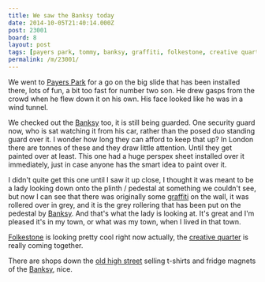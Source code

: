 ```yaml
---
title: We saw the Banksy today
date: 2014-10-05T21:40:14.000Z
post: 23001
board: 8
layout: post
tags: [payers park, tommy, banksy, graffiti, folkestone, creative quarter, old high street, payers park, tommy, banksy, graffiti, folkestone, creative quarter, old high street]
permalink: /m/23001/
---
```

We went to <a href="/wiki/payers+park">Payers Park</a> for a go on the big slide that has been installed there, lots of fun, a bit too fast for number two son. He drew gasps from the crowd when he flew down it on his own. His face looked like he was in a wind tunnel.

We checked out the <a href="/wiki/banksy">Banksy</a> too, it is still being guarded. One security guard now, who is sat watching it from his car, rather than the posed duo standing guard over it. I wonder how long they can afford to keep that up? In London there are tonnes of these and they draw little attention. Until they get painted over at least. This one had a huge perspex sheet installed over it immediately, just in case anyone has the smart idea to paint over it.

I didn't quite get this one until I saw it up close, I thought it was meant to be a lady looking down onto the plinth / pedestal at something we couldn't see, but now I can see that there was originally some <a href="/wiki/graffiti">graffiti</a> on the wall, it was rollered over in grey, and it is the grey rollering that has been put on the pedestal by <a href="/wiki/banksy">Banksy</a>. And that's what the lady is looking at. It's great and I'm pleased it's in my town, or what was my town, when I lived in that town.

<a href="/wiki/folkestone">Folkestone</a> is looking pretty cool right now actually, the <a href="/wiki/creative+quarter">creative quarter</a> is really coming together.

There are shops down the <a href="/wiki/old+high+street">old high street</a> selling t-shirts and fridge magnets of the <a href="/wiki/banksy">Banksy</a>, nice.
